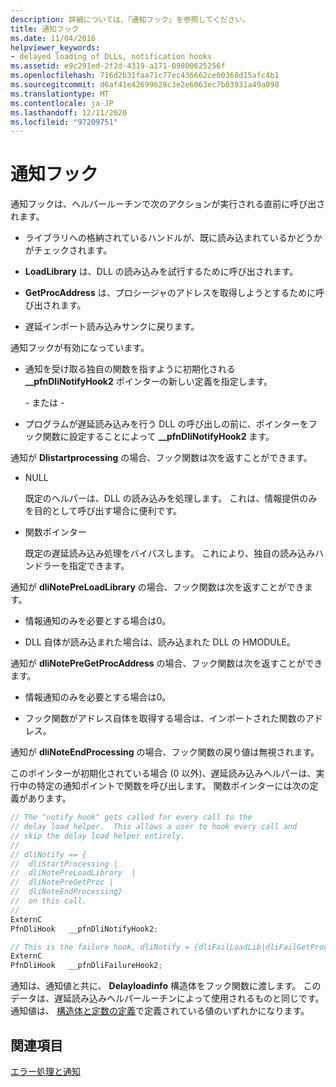 ```yaml
---
description: 詳細については、「通知フック」を参照してください。
title: 通知フック
ms.date: 11/04/2016
helpviewer_keywords:
- delayed loading of DLLs, notification hooks
ms.assetid: e9c291ed-2f2d-4319-a171-09800625256f
ms.openlocfilehash: 716d2b31faa71c77ec436662ce00368d15afc4b1
ms.sourcegitcommit: d6af41e42699628c3e2e6063ec7b03931a49a098
ms.translationtype: MT
ms.contentlocale: ja-JP
ms.lasthandoff: 12/11/2020
ms.locfileid: "97209751"
---
```

# <a name="notification-hooks"></a>通知フック

通知フックは、ヘルパールーチンで次のアクションが実行される直前に呼び出されます。

- ライブラリへの格納されているハンドルが、既に読み込まれているかどうかがチェックされます。

- **LoadLibrary** は、DLL の読み込みを試行するために呼び出されます。

- **GetProcAddress** は、プロシージャのアドレスを取得しようとするために呼び出されます。

- 遅延インポート読み込みサンクに戻ります。

通知フックが有効になっています。

- 通知を受け取る独自の関数を指すように初期化される **__pfnDliNotifyHook2** ポインターの新しい定義を指定します。

   \- または -

- プログラムが遅延読み込みを行う DLL の呼び出しの前に、ポインターをフック関数に設定することによって **__pfnDliNotifyHook2** ます。

通知が **Dlistartprocessing** の場合、フック関数は次を返すことができます。

- NULL

   既定のヘルパーは、DLL の読み込みを処理します。 これは、情報提供のみを目的として呼び出す場合に便利です。

- 関数ポインター

   既定の遅延読み込み処理をバイパスします。 これにより、独自の読み込みハンドラーを指定できます。

通知が **dliNotePreLoadLibrary** の場合、フック関数は次を返すことができます。

- 情報通知のみを必要とする場合は0。

- DLL 自体が読み込まれた場合は、読み込まれた DLL の HMODULE。

通知が **dliNotePreGetProcAddress** の場合、フック関数は次を返すことができます。

- 情報通知のみを必要とする場合は0。

- フック関数がアドレス自体を取得する場合は、インポートされた関数のアドレス。

通知が **dliNoteEndProcessing** の場合、フック関数の戻り値は無視されます。

このポインターが初期化されている場合 (0 以外)、遅延読み込みヘルパーは、実行中の特定の通知ポイントで関数を呼び出します。 関数ポインターには次の定義があります。

```C
// The "notify hook" gets called for every call to the
// delay load helper.  This allows a user to hook every call and
// skip the delay load helper entirely.
//
// dliNotify == {
//  dliStartProcessing |
//  dliNotePreLoadLibrary  |
//  dliNotePreGetProc |
//  dliNoteEndProcessing}
//  on this call.
//
ExternC
PfnDliHook   __pfnDliNotifyHook2;

// This is the failure hook, dliNotify = {dliFailLoadLib|dliFailGetProc}
ExternC
PfnDliHook   __pfnDliFailureHook2;
```

通知は、通知値と共に、 **Delayloadinfo** 構造体をフック関数に渡します。 このデータは、遅延読み込みヘルパールーチンによって使用されるものと同じです。 通知値は、 [構造体と定数の定義](structure-and-constant-definitions.md)で定義されている値のいずれかになります。

## <a name="see-also"></a>関連項目

[エラー処理と通知](error-handling-and-notification.md)
